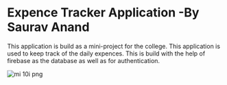 # Expence Tracker Application -By Saurav Anand
This application is build as a mini-project for the college.
This application is used to keep track of the daily expences.
This is build with the help of firebase as the database as well as for authentication.



![mi 10i png](https://user-images.githubusercontent.com/103362444/190578825-fbe86e59-c3d1-4697-82ee-fd920c2d6512.png)
